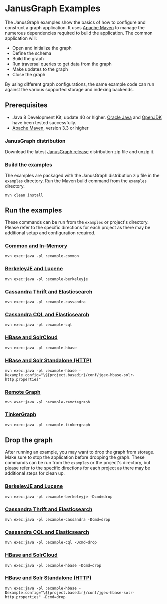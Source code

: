# JanusGraph Examples

The JanusGraph examples show the basics of how to configure and construct
a graph application. It uses [Apache Maven](https://maven.apache.org) to
manage the numerous dependencies required to build the application. The common
application will:

* Open and initialize the graph
* Define the schema
* Build the graph
* Run traversal queries to get data from the graph
* Make updates to the graph
* Close the graph

By using different graph configurations, the same example code can run against
the various supported storage and indexing backends.

## Prerequisites

* Java 8 Development Kit, update 40 or higher. [Oracle Java](https://www.oracle.com/java/index.html) and [OpenJDK](https://openjdk.java.net/) have been tested successfully.
* [Apache Maven](https://maven.apache.org/), version 3.3 or higher

### JanusGraph distribution

Download the latest [JanusGraph release](https://github.com/JanusGraph/janusgraph/releases)
distribution zip file and unzip it.

### Build the examples

The examples are packaged with the JanusGraph distribution zip file in the
`examples` directory. Run the Maven build command from the `examples` directory.

```
mvn clean install
```

## Run the examples

These commands can be run from the `examples` or project's directory.
Please refer to the specific directions for each project as there may be
additional setup and configuration required.

### [Common and In-Memory](example-common/README.md)

```
mvn exec:java -pl :example-common
```

### [BerkeleyJE and Lucene](example-berkeleyje/README.md)

```
mvn exec:java -pl :example-berkeleyje
```

### [Cassandra Thrift and Elasticsearch](example-cassandra/README.md)

```
mvn exec:java -pl :example-cassandra
```

### [Cassandra CQL and Elasticsearch](example-cql/README.md)

```
mvn exec:java -pl :example-cql
```

### [HBase and SolrCloud](example-hbase/README.md)

```
mvn exec:java -pl :example-hbase
```

### [HBase and Solr Standalone (HTTP)](example-hbase/README.md#hbase-and-solr-standalone-http)

```
mvn exec:java -pl :example-hbase -Dexample.config="\${project.basedir}/conf/jgex-hbase-solr-http.properties"
```

### [Remote Graph](example-remotegraph/README.md)

```
mvn exec:java -pl :example-remotegraph
```

### [TinkerGraph](example-tinkergraph/README.md)

```
mvn exec:java -pl :example-tinkergraph
```

## Drop the graph

After running an example, you may want to drop the graph from storage. Make
sure to stop the application before dropping the graph. These commands can
be run from the `examples` or the project's directory, but please refer to
the specific directions for each project as there may be additional steps
for clean up.

### [BerkeleyJE and Lucene](example-berkeleyje/README.md)

```
mvn exec:java -pl :example-berkeleyje -Dcmd=drop
```

### [Cassandra Thrift and Elasticsearch](example-cassandra/README.md)

```
mvn exec:java -pl :example-cassandra -Dcmd=drop
```

### [Cassandra CQL and Elasticsearch](example-cql/README.md)

```
mvn exec:java -pl :example-cql -Dcmd=drop
```

### [HBase and SolrCloud](example-hbase/README.md)

```
mvn exec:java -pl :example-hbase -Dcmd=drop
```

### [HBase and Solr Standalone (HTTP)](example-hbase/README.md#hbase-and-solr-standalone-http)

```
mvn exec:java -pl :example-hbase -Dexample.config="\${project.basedir}/conf/jgex-hbase-solr-http.properties" -Dcmd=drop
```
